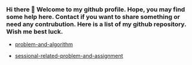 ### Hi there 👋 Welcome to my github profile. Hope, you may find some help here. Contact if you want to share something or need any contrubution. Here is a list of my github repository. Wish me best luck. 

- [problem-and-algorithm](https://github.com/nishan-paul-2022/problem-and-algorithm)

- [sessional-related-problem-and-assignment](https://github.com/nishan-paul-2022/sessional-related-problem-and-assignment)
